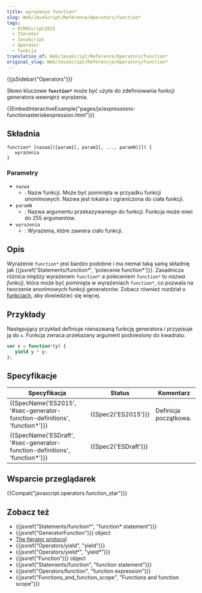```yaml
---
title: wyrażenie function*
slug: Web/JavaScript/Reference/Operators/function*
tags:
  - ECMAScript2015
  - Iterator
  - JavaScript
  - Operator
  - funkcja
translation_of: Web/JavaScript/Reference/Operators/function*
original_slug: Web/JavaScript/Referencje/Operatory/function*
---
```

{{jsSidebar("Operators")}}

Słowo kluczowe **`function*`** może być użyte do zdefiniowania funkcji generatora wewnątrz wyrażenia.

{{EmbedInteractiveExample("pages/js/expressions-functionasteriskexpression.html")}}

## Składnia

    function* [nazwa]([param1[, param2[, ..., paramN]]]) {
       wyrażenia
    }

### Parametry

- `nazwa`
  - : Nazw funkcji. Może być pominięta w przyadku funkcji _anonimowych_. Nazwa jest lokalna i ograniczona do ciała funkcji.
- `paramN`
  - : Nazwa argumentu przekazywanego do funkcji. Funkcja może mieć do 255 argumentów.
- `wyrażenia`
  - : Wyrażenia, które zawiera ciało funkcji.

## Opis

Wyrażenie `function*` jest bardzo podobne i ma niemal taką samą składnię jak {{jsxref('Statements/function*', 'polecenie function*')}}. Zasadnicza różnica między wyrażenem `function*` a poleceniem `function*` to _nazwa funkcji_, która może być pominięta w wyrażeniach `function*`, co pozwala na tworzenie anonimowych funkcji generatorów. Zobacz również rozdział o [funkcjach](/pl/docs/Web/JavaScript/Reference/Functions), aby dowiedzieć się więcej.

## Przykłady

Następujący przykład definiuje nienazwaną funkcję generatora i przypisuje ją do `x`. Funkcja zwraca przekazany argument podniesiony do kwadratu.

```js
var x = function*(y) {
   yield y * y;
};
```

## Specyfikacje

| Specyfikacja                                                                                         | Status                       | Komentarz             |
| ---------------------------------------------------------------------------------------------------- | ---------------------------- | --------------------- |
| {{SpecName('ES2015', '#sec-generator-function-definitions', 'function*')}} | {{Spec2('ES2015')}}     | Definicja początkowa. |
| {{SpecName('ESDraft', '#sec-generator-function-definitions', 'function*')}} | {{Spec2('ESDraft')}} |                       |

## Wsparcie przeglądarek

{{Compat("javascript.operators.function_star")}}

## Zobacz też

- {{jsxref("Statements/function*", "function* statement")}}
- {{jsxref("GeneratorFunction")}} object
- [The Iterator protocol](/pl/docs/Web/JavaScript/Guide/The_Iterator_protocol)
- {{jsxref("Operators/yield", "yield")}}
- {{jsxref("Operators/yield*", "yield*")}}
- {{jsxref("Function")}} object
- {{jsxref("Statements/function", "function statement")}}
- {{jsxref("Operators/function", "function expression")}}
- {{jsxref("Functions_and_function_scope", "Functions and function scope")}}
